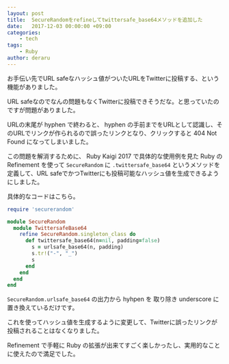 ```yaml
---
layout: post
title:  SecureRandomをrefineしてtwittersafe_base64メソッドを追加した
date:   2017-12-03 00:00:00 +09:00
categories:
    - tech
tags:
    - Ruby
author: deraru
---
```


お手伝い先でURL safeなハッシュ値がついたURLをTwitterに投稿する、という機能がありました。

URL safeなのでなんの問題もなくTwitterに投稿できそうだな。と思っていたのですが問題がありました。

URLの末尾が hyphen で終わると、 hyphen の手前までをURLとして認識し、そのURLでリンクが作られるので誤ったリンクとなり、クリックすると 404 Not Found になってしまいました。

この問題を解消するために、 Ruby Kaigi 2017 で具体的な使用例を見た Ruby の Refinement を使って `SecureRandom` に `.twittersafe_base64` というメソッドを定義して、URL safeでかつTwitterにも投稿可能なハッシュ値を生成できるようにしました。

具体的なコードはこちら。

```ruby
require 'securerandom'

module SecureRandom
  module TwittersafeBase64
    refine SecureRandom.singleton_class do
      def twittersafe_base64(n=nil, padding=false)
        s = urlsafe_base64(n, padding)
        s.tr!("-", "_")
        s
      end
    end
  end
end
```

`SecureRandom.urlsafe_base64` の出力から hyhpen を 取り除き underscore に置き換えているだけです。

これを使ってハッシュ値を生成するように変更して、Twitterに誤ったリンクが投稿されることはなくなりました。

Refinement で手軽に Ruby の拡張が出来てすごく楽しかったし、実用的なことに使えたので満足でした。
